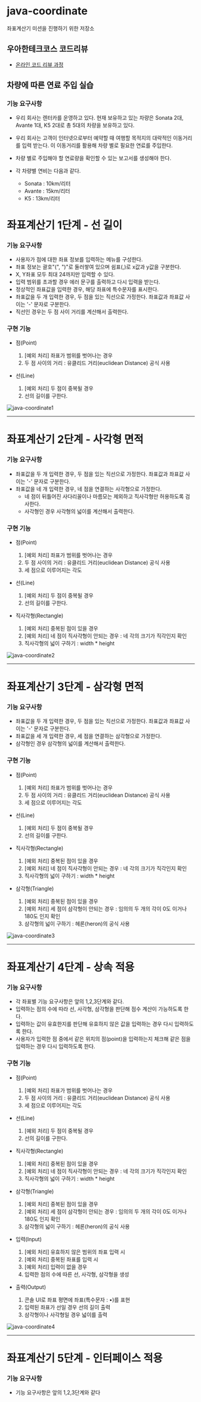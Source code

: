 # java-coordinate
좌표계산기 미션을 진행하기 위한 저장소

## 우아한테크코스 코드리뷰
* [온라인 코드 리뷰 과정](https://github.com/woowacourse/woowacourse-docs/blob/master/maincourse/README.md)

## 차량에 따른 연료 주입 실습

### 기능 요구사항

- 우리 회사는 렌터카를 운영하고 있다. 현재 보유하고 있는 차량은 Sonata 2대, Avante 1대, K5 2대로 총 5대의 차량을 보유하고 있다.
- 우리 회사는 고객이 인터넷으로부터 예약할 때 여행할 목적지의 대략적인 이동거리를 입력 받는다. 이 이동거리를 활용해 차량 별로 필요한 연료를 주입한다.
- 차량 별로 주입해야 할 연료량을 확인할 수 있는 보고서를 생성해야 한다.

- 각 차량별 연비는 다음과 같다.
    * Sonata : 10km/리터
    * Avante : 15km/리터
    * K5 : 13km/리터
    
# 좌표계산기 1단계 - 선 길이

### 기능 요구사항

- 사용자가 점에 대한 좌표 정보를 입력하는 메뉴를 구성한다.
- 좌표 정보는 괄호"(", ")"로 둘러쌓여 있으며 쉼표(,)로 x값과 y값을 구분한다.
- X, Y좌표 모두 최대 24까지만 입력할 수 있다.
- 입력 범위를 초과할 경우 에러 문구를 출력하고 다시 입력을 받는다.
- 정상적인 좌표값을 입력한 경우, 해당 좌표에 특수문자를 표시한다.
- 좌표값을 두 개 입력한 경우, 두 점을 있는 직선으로 가정한다. 좌표값과 좌표값 사이는 '-' 문자로 구분한다.
- 직선인 경우는 두 점 사이 거리를 계산해서 출력한다.

### 구현 기능

- 점(Point)
    1. [예외 처리] 좌표가 범위를 벗어나는 경우
    2. 두 점 사이의 거리 : 유클리드 거리(euclidean Distance) 공식 사용

- 선(Line)
    1. [예외 처리] 두 점이 중복될 경우
    2. 선의 길이를 구한다.

![java-coordinate1](1.JPG)

------

# 좌표계산기 2단계 - 사각형 면적

### 기능 요구사항

- 좌표값을 두 개 입력한 경우, 두 점을 있는 직선으로 가정한다. 좌표값과 좌표값 사이는 '-' 문자로 구분한다.
- 좌표값을 네 개 입력한 경우, 네 점을 연결하는 사각형으로 가정한다.
  - 네 점이 뒤틀어진 사다리꼴이나 마름모는 제외하고 직사각형만 허용하도록 검사한다.
  - 사각형인 경우 사각형의 넓이를 계산해서 출력한다.

### 구현 기능

- 점(Point)
    1. [예외 처리] 좌표가 범위를 벗어나는 경우
    2. 두 점 사이의 거리 : 유클리드 거리(euclidean Distance) 공식 사용
    3. 세 점으로 이루어지는 각도

- 선(Line)
    1. [예외 처리] 두 점이 중복될 경우
    2. 선의 길이를 구한다.
    
- 직사각형(Rectangle)
    1. [예외 처리] 중복된 점이 있을 경우
    2. [예외 처리] 네 점이 직사각형이 안되는 경우 : 네 각의 크기가 직각인지 확인
    3. 직사각형의 넓이 구하기 : width * height

![java-coordinate2](2.JPG)

------

# 좌표계산기 3단계 - 삼각형 면적

### 기능 요구사항

- 좌표값을 두 개 입력한 경우, 두 점을 있는 직선으로 가정한다. 좌표값과 좌표값 사이는 '-' 문자로 구분한다.
- 좌표값을 세 개 입력한 경우, 세 점을 연결하는 삼각형으로 가정한다.
- 삼각형인 경우 삼각형의 넓이를 계산해서 출력한다.

### 구현 기능

- 점(Point)
    1. [예외 처리] 좌표가 범위를 벗어나는 경우
    2. 두 점 사이의 거리 : 유클리드 거리(euclidean Distance) 공식 사용
    3. 세 점으로 이루어지는 각도

- 선(Line)
    1. [예외 처리] 두 점이 중복될 경우
    2. 선의 길이를 구한다.
    
- 직사각형(Rectangle)
    1. [예외 처리] 중복된 점이 있을 경우
    2. [예외 처리] 네 점이 직사각형이 안되는 경우 : 네 각의 크기가 직각인지 확인
    3. 직사각형의 넓이 구하기 : width * height
    
- 삼각형(Triangle)
    1. [예외 처리] 중복된 점이 있을 경우
    2. [예외 처리] 세 점이 삼각형이 안되는 경우 : 임의의 두 개의 각이 0도 이거나 180도 인지 확인
    3. 삼각형의 넓이 구하기 : 헤론(heron)의 공식 사용

![java-coordinate3](3.JPG)

------

# 좌표계산기 4단계 - 상속 적용

### 기능 요구사항

- 각 좌표별 기능 요구사항은 앞의 1,2,3단계와 같다.
- 입력하는 점의 수에 따라 선, 사각형, 삼각형을 판단해 점수 계산이 가능하도록 한다.
- 입력하는 값이 유효한지를 판단해 유효하지 않은 값을 입력하는 경우 다시 입력하도록 한다.
- 사용자가 입력한 점 중에서 같은 위치의 점(point)을 입력하는지 체크해 같은 점을 입력하는 경우 다시 입력하도록 한다.

### 구현 기능

- 점(Point)
    1. [예외 처리] 좌표가 범위를 벗어나는 경우
    2. 두 점 사이의 거리 : 유클리드 거리(euclidean Distance) 공식 사용
    3. 세 점으로 이루어지는 각도

- 선(Line)
    1. [예외 처리] 두 점이 중복될 경우
    2. 선의 길이를 구한다.
    
- 직사각형(Rectangle)
    1. [예외 처리] 중복된 점이 있을 경우
    2. [예외 처리] 네 점이 직사각형이 안되는 경우 : 네 각의 크기가 직각인지 확인
    3. 직사각형의 넓이 구하기 : width * height
    
- 삼각형(Triangle)
    1. [예외 처리] 중복된 점이 있을 경우
    2. [예외 처리] 세 점이 삼각형이 안되는 경우 : 임의의 두 개의 각이 0도 이거나 180도 인지 확인
    3. 삼각형의 넓이 구하기 : 헤론(heron)의 공식 사용
    
- 입력(Input)
    1. [예외 처리] 유효하지 않은 범위의 좌표 입력 시
    2. [예외 처리] 중복된 좌표를 입력 시
    3. [예외 처리] 입력이 없을 경우
    4. 입력한 점의 수에 따른 선, 사각형, 삼각형을 생성
    
- 출력(Output)
    1. 콘솔 UI로 좌표 평면에 좌표(특수문자 : •)를 표현
    2. 입력된 좌표가 선일 경우 선의 길이 출력
    3. 삼각형이나 사각형일 경우 넓이를 출력
    
![java-coordinate4](4.JPG)

------

# 좌표계산기 5단계 - 인터페이스 적용

### 기능 요구사항

- 기능 요구사항은 앞의 1,2,3단계와 같다